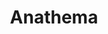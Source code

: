 ---
title: "Anathema"
summary: "Liverpool's Anathema, started out in the early '90s as strictly a doom metal outfit, with the requisite growled vocals and the trademark muddy sound, but when original singer Darren White left the band in 1995, with guitarist Vincent Cavanagh taking the reins, Anathema started their slow journey into completely uncharted territory. In fact, Anathema's metamorphosis over the past decade is one of the most remarkable band transformations in recent memory, as album after album has sounded more and more progressive and melodic, in no small part fueled by Cavanagh's superb singing voice. 2001's A Fine Day to Exit, aided by excellent songs like Release and Pressure, was an artistic breakthrough, as the band completely shed themselves of their metal roots, while still putting out powerful, brooding atmospheric rock. On 22 September 2020 the band announced that they would go on an indefinite hiatus."
image: "anathema.jpg"
apple_music_artist_url: "https://music.apple.com/gb/artist/anathema/428003344"
wikipedia_url: "https://en.wikipedia.org/wiki/Anathema"
---